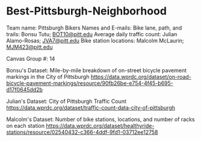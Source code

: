 # Best-Pittsburgh-Neighborhood

Team name: Pittsburgh Bikers
Names and E-mails:
      Bike lane, path, and trails: Bonsu Tutu; BOT10@pitt.edu
      Average daily traffic count: Julian Alamo-Rosas; JVA7@pitt.edu
      Bike station locations: Malcolm McLaurin; MJM423@pitt.edu
      
Canvas Group #: 14

Bonsu's Dataset: 
Mile-by-mile breakdown of on-street bicycle pavement markings in the City of Pittsburgh
https://data.wprdc.org/dataset/on-road-bicycle-pavement-markings/resource/90fb26be-e754-4f45-b695-d17f0645dd2b

Julian's Dataset:
City of Pittsburgh Traffic Count 
https://data.wprdc.org/dataset/traffic-count-data-city-of-pittsburgh

Malcolm's Dataset:
Number of bike stations, locations, and number of racks on each station
https://data.wprdc.org/dataset/healthyride-stations/resource/02540432-c366-4ddf-9fd1-03712ee12758

